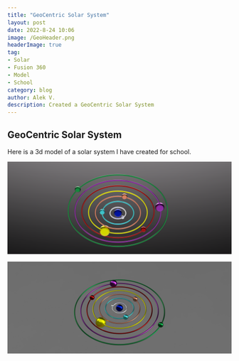 ```yaml
---
title: "GeoCentric Solar System"
layout: post
date: 2022-8-24 10:06
image: /GeoHeader.png
headerImage: true
tag:
- Solar
- Fusion 360
- Model
- School
category: blog
author: Alek V.
description: Created a GeoCentric Solar System
---
```


## GeoCentric Solar System ##

Here is a 3d model of a solar system I have created for school.

![3d Model](/assets/Bottom_GeoCentricSolarSytem.png)

![3d Model](/assets/GeocentricSolarSystem.png)
